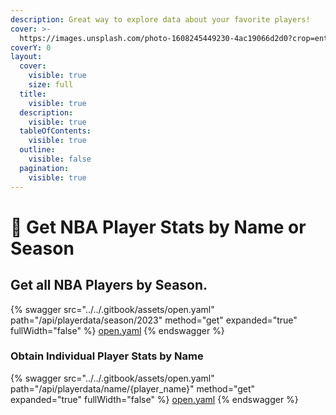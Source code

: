 ```yaml
---
description: Great way to explore data about your favorite players!
cover: >-
  https://images.unsplash.com/photo-1608245449230-4ac19066d2d0?crop=entropy&cs=srgb&fm=jpg&ixid=M3wxOTcwMjR8MHwxfHNlYXJjaHw1fHxiYXNrZXRiYWxsfGVufDB8fHx8MTY5MTE2ODQxOXww&ixlib=rb-4.0.3&q=85
coverY: 0
layout:
  cover:
    visible: true
    size: full
  title:
    visible: true
  description:
    visible: true
  tableOfContents:
    visible: true
  outline:
    visible: false
  pagination:
    visible: true
---
```


# 🏀 Get NBA Player Stats by Name or Season

## Get all NBA Players by Season.

{% swagger src="../../.gitbook/assets/open.yaml" path="/api/playerdata/season/2023" method="get" expanded="true" fullWidth="false" %}
[open.yaml](../../.gitbook/assets/open.yaml)
{% endswagger %}

### Obtain Individual Player Stats by Name

{% swagger src="../../.gitbook/assets/open.yaml" path="/api/playerdata/name/{player_name}" method="get" expanded="true" fullWidth="false" %}
[open.yaml](../../.gitbook/assets/open.yaml)
{% endswagger %}

##

